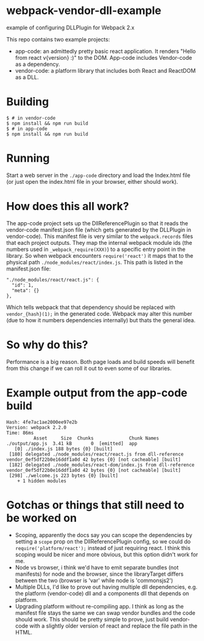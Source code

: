 # webpack-vendor-dll-example
example of configuring DLLPlugin for Webpack 2.x

This repo contains two example projects:
  - app-code: an admittedly pretty basic react application. It renders "Hello from react v{version} :)" to the DOM. App-code includes Vendor-code as a dependency.
  - vendor-code: a platform library that includes both React and ReactDOM as a DLL.

# Building
```
$ # in vendor-code
$ npm install && npm run build
$ # in app-code
$ npm install && npm run build
```

# Running
Start a web server in the `./app-code` directory and load the Index.html file (or just open the index.html file in your browser, either should work).

# How does this all work?
The app-code project sets up the DllReferencePlugin so that it reads the vendor-code manifest.json file (which gets generated by the DLLPlugin in vendor-code). This manifest file is very similar to the `webpack.records` files that each project outputs. They map the internal webpack module ids (the numbers used in `_webpack_require(XXX)`) to a specific entry point in the library. So when webpack encounters `require('react')` it maps that to the physical path `./node_modules/react/index.js`. This path is listed in the manifest.json file:

```
"./node_modules/react/react.js": {
  "id": 1,
  "meta": {}
},
```

Which tells webpack that that dependency should be replaced with `vendor_{hash}(1);` in the generated code. Webpack may alter this number (due to how it numbers dependencies internally) but thats the general idea.

# So why do this?
Performance is a big reason. Both page loads and build speeds will benefit from this change if we can roll it out to even some of our libraries.

# Example output from the app-code build
```
Hash: 4fe7ac1ae2000ee97e2b
Version: webpack 2.2.0
Time: 86ms
          Asset     Size  Chunks             Chunk Names
./output/app.js  3.41 kB       0  [emitted]  app
   [0] ./index.js 188 bytes {0} [built]
 [180] delegated ./node_modules/react/react.js from dll-reference vendor_0ef5df22b0e16ddf1a0d 42 bytes {0} [not cacheable] [built]
 [182] delegated ./node_modules/react-dom/index.js from dll-reference vendor_0ef5df22b0e16ddf1a0d 42 bytes {0} [not cacheable] [built]
 [298] ./welcome.js 223 bytes {0} [built]
    + 1 hidden modules
```


# Gotchas or things that still need to be worked on
 - Scoping, apparently the docs say you can scope the dependencies by setting a `scope` prop on the DllReferencePlugin config, so we could do `require('platform/react');` instead of just requiring react. I think this scoping would be nicer and more obvious, but this option didn't work for me.
 - Node vs browser, i think we'd have to emit separate bundles (not manifests) for node and the browser, since the libraryTarget differs between the two (browser is 'var' while node is 'commonsjs2')
 - Multiple DLLs, I'd like to prove out having multiple dll dependencies, e.g. the platform (vendor-code) dll and a components dll that depends on platform.
 - Upgrading platform without re-compiling app. I think as long as the manifest file stays the same we can swap vendor bundles and the code should work. This should be pretty simple to prove, just build vendor-code with a slightly older version of react and replace the file path in the HTML.
